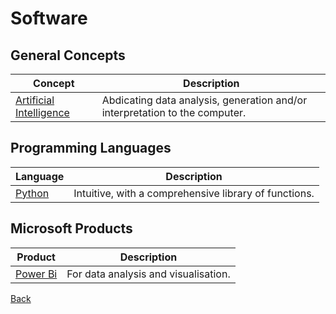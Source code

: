 # Software

## General Concepts
| Concept | Description
|---|---|
| [Artificial Intelligence](ai.md) | Abdicating data analysis, generation and/or interpretation to the computer.

## Programming Languages
| Language | Description
|---|---|
| [Python](python.md) | Intuitive, with a comprehensive library of functions.

## Microsoft Products
| Product | Description
|---|---|
| [Power Bi](power_bi.md) | For data analysis and visualisation.

[Back](../README.md)
